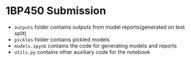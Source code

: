 
# 1BP450 Submission

 - `outputs` folder contains outputs from model reports(generated on test split)
 - `pickles` folder contains pickled models
 - `models.ipynb` contains the code for generating models and reports
 - `utils.py` contains other auxiliary code for the notebook